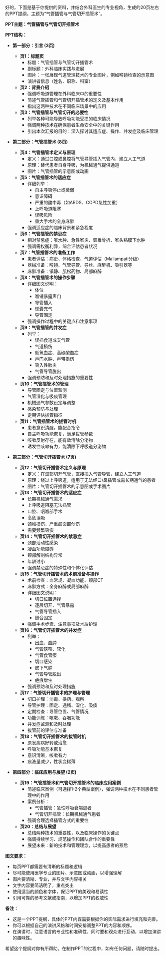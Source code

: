好的，下面是基于你提供的资料，并结合外科医生的专业视角，生成的20页左右的PPT提纲，主题为“气管插管与气管切开插管术”。

**PPT主题：气管插管与气管切开插管术**

**PPT结构：**

- **第一部分：引言 (3页)**

  - **页1：标题页**
    - 标题：气管插管与气管切开插管术
    - 副标题：外科临床实践与进展
    - 图片：一张展现气道管理技术的专业图片，例如喉镜检查的示意图
    - 演讲者信息（姓名、职称、科室）
  - **页2：背景介绍**
    - 强调呼吸道管理在外科临床中的重要性
    - 简述气管插管和气管切开插管术的定义及基本作用
    - 指出这两种技术在不同临床场景中的应用
  - **页3：气管插管与气管切开的必要性**
    - 列举各种可能导致呼吸功能受损的临床情况
    - 强调两种技术在确保患者生命安全中的关键作用
    - 引出本次汇报的目的：深入探讨其适应症、操作、并发症及临床管理

- **第二部分：气管插管术 (8页)**

  - **页4：气管插管术定义与原理**
    - 定义：通过口腔或鼻腔将气管导管插入气管内，建立人工气道
    - 原理：替代患者自身呼吸，为机械通气提供通道
    - 图片：气管插管的示意图或动画
  - **页5：气管插管术的适应症**
    - 详细列举：
      - 自主呼吸停止或微弱
      - 意识障碍
      - 严重的酸中毒（如ARDS、COPD急性加重）
      - 上呼吸道阻塞
      - 误吸风险
      - 重大手术的全身麻醉
    - 强调适应症的临床背景和紧急程度
  - **页6：气管插管的禁忌症**
    - 相对禁忌症：喉水肿、急性喉炎、颈椎骨折、喉头粘膜下水肿
    - 强调需权衡利弊，综合评估患者状况
  - **页7：气管插管术的准备工作**
    - 患者评估：病史、体格检查、气道评估（Mallampati分级）
    - 器械准备：喉镜、气管导管、导丝、麻醉机、吸引器等
    - 麻醉准备：镇静、肌松药物、局部麻醉
  - **页8：气管插管术的操作步骤**
    - 详细图文说明：
      - 体位
      - 喉镜暴露声门
      - 导管插入
      - 球囊充气
      - 导管固定
    - 强调操作过程中的关键点和注意事项
  - **页9：气管插管的并发症**
    - 列举：
      - 误插食道或支气管
      - 气道损伤
      - 低氧血症、高碳酸血症
      - 声门水肿、声带损伤
      - 吸入性肺炎
      - 气管导管脱出
    - 强调预防和及时处理措施的重要性
  - **页10：气管插管术的管理**
    - 导管固定与位置监测
    - 气管湿化与吸痰管理
    - 机械通气参数设定与调整
    - 感染预防与处理
    - 定期评估拔管指征
  - **页11：气管插管术的拔管时机**
    - 患者意识清醒，能配合指令
    - 自主呼吸功能恢复，满足拔管参数
    - 咳嗽反射存在，能有效清除分泌物
    - 诱发性咳嗽有力，能清除下呼吸道分泌物

- **第三部分：气管切开插管术 (7页)**

  - **页12：气管切开插管术定义与原理**
    - 定义：在颈部切开气管，直接插入气管导管，建立人工气道
    - 原理：绕过上呼吸道，适用于无法经口/鼻插管或需长期通气的患者
    - 图片：气管切开插管术的示意图或手术图片
  - **页13：气管切开插管术的适应症**
    - 长期机械通气需求
    - 上呼吸道阻塞无法插管
    - 口腔、咽喉部手术
    - 高危误吸
    - 颈椎损伤、严重颌面部创伤
    - 需要频繁吸痰
  - **页14：气管切开插管术的禁忌症**
    - 颈部活动性感染
    - 凝血功能障碍
    - 颈部解剖结构异常
    - 年龄过小
    - 强调禁忌症的特殊性和个体化评估
  - **页15：气管切开插管术的术前准备与操作**
    - 术前检查：血常规、凝血功能、颈部CT
    - 麻醉方式：全身麻醉或局部麻醉
    - 详细图文说明：
      - 切口位置选择
      - 逐层切开、气管暴露
      - 气管导管插入
      - 缝合固定
    - 强调手术步骤、注意事项及术后护理
  - **页16：气管切开插管术的并发症**
    - 列举：
      - 出血、血肿
      - 气管狭窄、软化
      - 气管食管瘘
      - 切口感染
      - 皮下气肿
      - 气管导管脱出
      - 疤痕增生
    - 强调预防和及时处理措施
  - **页17：气管切开插管术的护理与管理**
    - 切口护理：消毒、换药、观察
    - 导管护理：固定、通畅、湿化、吸痰
    - 定期检查：导管位置、气管情况
    - 功能训练：咳嗽、吞咽功能
    - 并发症监测和及时处理
    - 拔管前的评估与准备
  - **页18：气管切开插管术的拔管时机**
    - 原发疾病好转或治愈
    - 呼吸功能基本恢复
    - 意识清晰，咳嗽有力
    - 痰液量减少，性状变稀薄

- **第四部分：临床应用与展望 (2页)**
  - **页19：气管插管术和气管切开插管术的临床应用案例**
    - 简述临床案例（可选择1-2个典型案例），强调两种技术在不同患者管理中的作用
    - 案例分析：
      - 气管插管：急性呼吸衰竭患者
      - 气管切开插管：长期机械通气患者
    - 强调合理选择插管方式的重要性
  - **页20：总结与展望**
    - 总结两种技术的重要性，以及临床操作的关键点
    - 强调持续学习、规范操作和团队合作的重要性
    - 展望未来：新的技术和管理理念，以提高患者的预后

**图文要求：**

- 每页PPT都需要有清晰的标题和逻辑
- 尽可能使用医学专业的图片、示意图或动画，以增强理解
- 图片要清晰、专业，并与文字内容相关
- 文字内容要简洁明了，重点突出
- 使用适当的颜色和字体，保证PPT的美观和易读性
- 引用可靠的参考文献或指南，以增加PPT的权威性

**备注：**

- 这是一个PPT提纲，具体的PPT内容需要根据你的实际需求进行填充和完善。
- 你可以根据自己的演讲风格和时间安排调整PPT的内容和顺序。
- 在演讲时，注意语言的专业性和准确性，同时要和观众进行互动，以增加演讲的趣味性。

希望这个提纲对你有所帮助。在制作PPT的过程中，如有任何问题，请随时提出。
